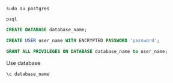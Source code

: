 ```shell
sudo su postgres
```

```shell
psql
```

```sql
CREATE DATABASE database_name;
```

```sql
CREATE USER user_name WITH ENCRYPTED PASSWORD 'password';
```

```sql
GRANT ALL PRIVILEGES ON DATABASE database_name to user_name;
```

Use database
```sql
\c database_name
```
